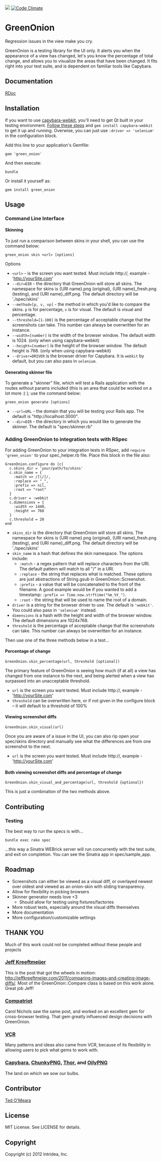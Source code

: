 
[<img src="https://secure.travis-ci.org/intridea/green_onion.png" />](http://travis-ci.org/#!/intridea/green_onion) [![Code Climate](https://codeclimate.com/badge.png)](https://codeclimate.com/github/intridea/green_onion)

# GreenOnion

Regression issues in the view make you cry.

GreenOnion is a testing library for the UI only. It alerts you when the appearance of a view has changed, let's you know the percentage of total change, and allows you to visualize the areas that have been changed. It fits right into your test suite, and is dependent on familiar tools like Capybara.

## Documentation

[RDoc](http://rdoc.info/gems/green_onion/frames)

## Installation

If you want to use [capybara-webkit](https://github.com/thoughtbot/capybara-webkit), you'll need to get Qt built in your testing environment. [Follow these steps](https://github.com/thoughtbot/capybara-webkit/wiki/Installing-Qt-and-compiling-capybara-webkit) and `gem install capybara-webkit` to get it up and running. Overwise, you can just use `:driver => 'selenium'` in the configuration block.

Add this line to your application's Gemfile:

    gem 'green_onion'

And then execute:

    bundle

Or install it yourself as:

    gem install green_onion

## Usage

### Command Line Interface

#### Skinning

To just run a comparison between skins in your shell, you can use the command below:

    green_onion skin <url> [options]

Options
* `<url>` - is the screen you want tested. Must include http://, example - 'http://yourSite.com'
* `--dir=DIR` - the directory that GreenOnion will store all skins. The namespace for skins is {URI name}.png (original), {URI name}_fresh.png (testing), and {URI name}_diff.png. The default directory will be './spec/skins'
* `--method=[p, v, vp]` - the method in which you'd like to compare the skins. `p` is for percentage, `v` is for visual. The default is visual and percentage.
* `--threshold=[1-100]` is the percentage of acceptable change that the screenshots can take. This number can always be overwritten for an instance.
* `--width=[number]` is the width of the browser window. The default width is 1024. (only when using capybara-webkit)
* `--height=[number]` is the height of the browser window. The default height is 768. (only when using capybara-webkit)
* `--driver=DRIVER` is the browser driver for Capybara. It is `webkit` by default, but you can also pass in `selenium`.

#### Generating skinner file

To generate a "skinner" file, which will test a Rails application with the routes without params included (this is an area that could be worked on a lot more :) ); use the command below:

    green_onion generate [options]

* `--url=URL` - the domain that you will be testing your Rails app. The default is "http://localhost:3000".
* `--dir=DIR` - the directory in which you would like to generate the skinner. The default is "spec/skinner.rb"

### Adding GreenOnion to integration tests with RSpec

For adding GreenOnion to your integration tests in RSpec, add `require 'green_onion'` to your spec_helper.rb file. Place this block in the file also:

    GreenOnion.configure do |c|
      c.skins_dir = 'your/path/to/skins'
      c.skin_name = {
        :match => /[\/]/, 
        :replace => "_", 
        :prefix => nil,
        :root => "root" 
      }
      c.driver = :webkit
      c.dimensions = { 
        :width => 1440, 
        :height => 768 
      }
      c.threshold = 20
    end

* `skins_dir` is the directory that GreenOnion will store all skins. The namespace for skins is {URI name}.png (original), {URI name}_fresh.png (testing), and {URI name}_diff.png. The default directory will be './spec/skins'
* `skin_name` is a hash that defines the skin namespace. The options include:
    * `:match` - a regex pattern that will replace characters from the URI. The default pattern will match to all "/" in a URI.
    * `:replace` - the string that replaces what is matched. These options are just abstractions of String.gsub in GreenOnion::Screenshot.
    * `:prefix` - a value that will be concatenated to the front of the filename. A good example would be if you wanted to add a timestamp: `:prefix => Time.now.strftime("%m_%Y_")`.
    * `:root` - the string that will be used to name the root of a domain.
* `driver` is a string for the browser driver to use. The default is `'webkit'`. You could also pass in `'selenium'` instead.
* `dimensions` is a hash with the height and width of the browser window. The default dimensions are 1024x768.
* `threshold` is the percentage of acceptable change that the screenshots can take. This number can always be overwritten for an instance.

Then use one of the three methods below in a test...

#### Percentage of change

    GreenOnion.skin_percentage(url, threshold [optional])
The primary feature of GreenOnion is seeing how much (if at all) a view has changed from one instance to the next, and being alerted when a view has surpassed into an unacceptable threshold.

* `url` is the screen you want tested. Must include http://, example - 'http://yourSite.com'
* `threshold` can be overwritten here, or if not given in the configure block – it will default to a threshold of 100%

#### Viewing screenshot diffs

    GreenOnion.skin_visual(url)
Once you are aware of a issue in the UI, you can also rip open your spec/skins directory and manually see what the differences are from one screenshot to the next.

* `url` is the screen you want tested. Must include http://, example - 'http://yourSite.com'

#### Both viewing screenshot diffs and percentage of change

    GreenOnion.skin_visual_and_percentage(url, threshold {optional})
This is just a combination of the two methods above.

## Contributing

### Testing

The best way to run the specs is with...

    bundle exec rake spec

...this way a Sinatra WEBrick server will run concurrently with the test suite, and exit on completion. You can see the Sinatra app in spec/sample_app.

## Roadmap

* Screenshots can either be viewed as a visual diff, or overlayed newest over oldest and viewed as an onion-skin with sliding transparency.
* Allow for flexibility in picking browsers
* Skinner generator needs love <3
    * Should allow for testing using fixtures/factories
* More robust tests, especially around the visual diffs themselves
* More documentation
* More configuration/customizable settings

## THANK YOU

Much of this work could not be completed without these people and projects

### [Jeff Kreeftmeijer](http://jeffkreeftmeijer.com)
This is the post that got the wheels in motion: http://jeffkreeftmeijer.com/2011/comparing-images-and-creating-image-diffs/. Most of the GreenOnion::Compare class is based on this work alone. Great job Jeff!

### [Compatriot](https://github.com/carols10cents/compatriot)
Carol Nichols saw the same post, and worked on an excellent gem for cross-browser testing. That gem greatly influenced design decisions with GreenOnion.

### [VCR](https://github.com/myronmarston/vcr)
Many patterns and ideas also came from VCR, because of its flexibility in allowing users to pick what gems to work with.

### [Capybara](https://github.com/jnicklas/capybara), [ChunkyPNG](https://github.com/wvanbergen/chunky_png), [Thor](https://github.com/wycats/thor), and [OilyPNG](https://github.com/wvanbergen/oily_png)
The land on which we sow our bulbs.

## Contributor
[Ted O'Meara](http://www.intridea.com/about/team/ted-o-meara)

## License
MIT License. See LICENSE for details.

## Copyright
Copyright (c) 2012 Intridea, Inc.